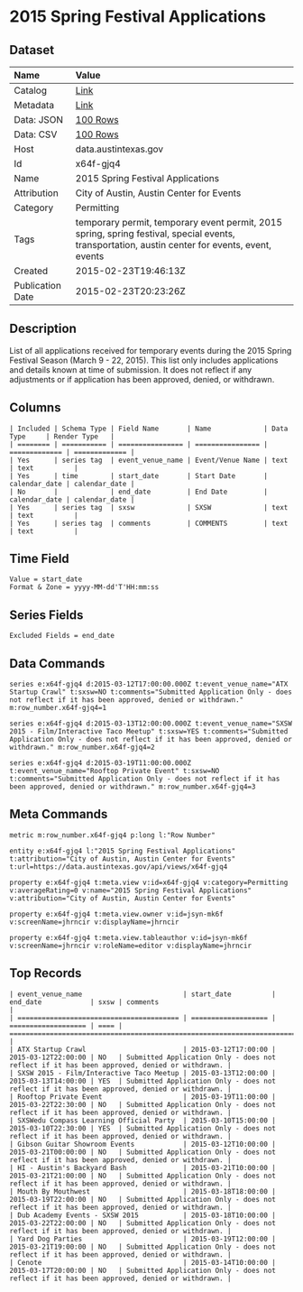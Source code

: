 # 2015 Spring Festival Applications

## Dataset

| Name | Value |
| :--- | :---- |
| Catalog | [Link](https://catalog.data.gov/dataset/2015-spring-festival-applications) |
| Metadata | [Link](https://data.austintexas.gov/api/views/x64f-gjq4) |
| Data: JSON | [100 Rows](https://data.austintexas.gov/api/views/x64f-gjq4/rows.json?max_rows=100) |
| Data: CSV | [100 Rows](https://data.austintexas.gov/api/views/x64f-gjq4/rows.csv?max_rows=100) |
| Host | data.austintexas.gov |
| Id | x64f-gjq4 |
| Name | 2015 Spring Festival Applications |
| Attribution | City of Austin, Austin Center for Events |
| Category | Permitting |
| Tags | temporary permit, temporary event permit, 2015 spring, spring festival, special events, transportation, austin center for events, event, events |
| Created | 2015-02-23T19:46:13Z |
| Publication Date | 2015-02-23T20:23:26Z |

## Description

List of all applications received for temporary events during the 2015 Spring Festival Season (March 9 - 22, 2015).  This list only includes applications and details known at time of submission. It does not reflect if any adjustments or if application has been approved, denied, or withdrawn.

## Columns

```ls
| Included | Schema Type | Field Name       | Name             | Data Type     | Render Type   |
| ======== | =========== | ================ | ================ | ============= | ============= |
| Yes      | series tag  | event_venue_name | Event/Venue Name | text          | text          |
| Yes      | time        | start_date       | Start Date       | calendar_date | calendar_date |
| No       |             | end_date         | End Date         | calendar_date | calendar_date |
| Yes      | series tag  | sxsw             | SXSW             | text          | text          |
| Yes      | series tag  | comments         | COMMENTS         | text          | text          |
```

## Time Field

```ls
Value = start_date
Format & Zone = yyyy-MM-dd'T'HH:mm:ss
```

## Series Fields

```ls
Excluded Fields = end_date
```

## Data Commands

```ls
series e:x64f-gjq4 d:2015-03-12T17:00:00.000Z t:event_venue_name="ATX Startup Crawl" t:sxsw=NO t:comments="Submitted Application Only - does not reflect if it has been approved, denied or withdrawn." m:row_number.x64f-gjq4=1

series e:x64f-gjq4 d:2015-03-13T12:00:00.000Z t:event_venue_name="SXSW 2015 - Film/Interactive Taco Meetup" t:sxsw=YES t:comments="Submitted Application Only - does not reflect if it has been approved, denied or withdrawn." m:row_number.x64f-gjq4=2

series e:x64f-gjq4 d:2015-03-19T11:00:00.000Z t:event_venue_name="Rooftop Private Event" t:sxsw=NO t:comments="Submitted Application Only - does not reflect if it has been approved, denied or withdrawn." m:row_number.x64f-gjq4=3
```

## Meta Commands

```ls
metric m:row_number.x64f-gjq4 p:long l:"Row Number"

entity e:x64f-gjq4 l:"2015 Spring Festival Applications" t:attribution="City of Austin, Austin Center for Events" t:url=https://data.austintexas.gov/api/views/x64f-gjq4

property e:x64f-gjq4 t:meta.view v:id=x64f-gjq4 v:category=Permitting v:averageRating=0 v:name="2015 Spring Festival Applications" v:attribution="City of Austin, Austin Center for Events"

property e:x64f-gjq4 t:meta.view.owner v:id=jsyn-mk6f v:screenName=jhrncir v:displayName=jhrncir

property e:x64f-gjq4 t:meta.view.tableauthor v:id=jsyn-mk6f v:screenName=jhrncir v:roleName=editor v:displayName=jhrncir
```

## Top Records

```ls
| event_venue_name                         | start_date          | end_date            | sxsw | comments                                                                                    | 
| ======================================== | =================== | =================== | ==== | =========================================================================================== | 
| ATX Startup Crawl                        | 2015-03-12T17:00:00 | 2015-03-12T22:00:00 | NO   | Submitted Application Only - does not reflect if it has been approved, denied or withdrawn. | 
| SXSW 2015 - Film/Interactive Taco Meetup | 2015-03-13T12:00:00 | 2015-03-13T14:00:00 | YES  | Submitted Application Only - does not reflect if it has been approved, denied or withdrawn. | 
| Rooftop Private Event                    | 2015-03-19T11:00:00 | 2015-03-22T22:30:00 | NO   | Submitted Application Only - does not reflect if it has been approved, denied or withdrawn. | 
| SXSWedu Compass Learning Official Party  | 2015-03-10T15:00:00 | 2015-03-10T22:30:00 | YES  | Submitted Application Only - does not reflect if it has been approved, denied or withdrawn. | 
| Gibson Guitar Showroom Events            | 2015-03-12T10:00:00 | 2015-03-21T00:00:00 | NO   | Submitted Application Only - does not reflect if it has been approved, denied or withdrawn. | 
| HI - Austin's Backyard Bash              | 2015-03-21T10:00:00 | 2015-03-21T21:00:00 | NO   | Submitted Application Only - does not reflect if it has been approved, denied or withdrawn. | 
| Mouth By Mouthwest                       | 2015-03-18T18:00:00 | 2015-03-19T22:00:00 | NO   | Submitted Application Only - does not reflect if it has been approved, denied or withdrawn. | 
| Dub Academy Events - SXSW 2015           | 2015-03-18T10:00:00 | 2015-03-22T22:00:00 | NO   | Submitted Application Only - does not reflect if it has been approved, denied or withdrawn. | 
| Yard Dog Parties                         | 2015-03-19T12:00:00 | 2015-03-21T19:00:00 | NO   | Submitted Application Only - does not reflect if it has been approved, denied or withdrawn. | 
| Cenote                                   | 2015-03-14T10:00:00 | 2015-03-17T20:00:00 | NO   | Submitted Application Only - does not reflect if it has been approved, denied or withdrawn. | 
```